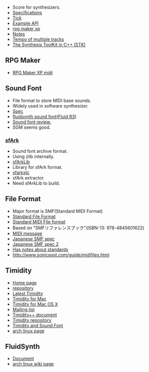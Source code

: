 * Score for synthesizers.
* [Specifications](http://www.midi.org/techspecs/)
* [Tick](http://www.blitter.com/~russtopia/MIDI/~jglatt/tech/midispec/tick.htm)
* [Example API](http://www.sjbaker.org/wiki/index.php?title=MIDIfile_player_library_API)
* [rpg maker xp](http://mimikopi.nomaki.jp/domino/rpgxp/index.html)
* [Notes](http://magarchive.halfmoon.jp/nifty/midi/vvesymidi2.html)
* [Tempo of multiple tracks](http://stackoverflow.com/questions/1080297/how-does-midi-tempo-message-apply-to-other-tracks)
* [The Synthesis ToolKit in C++ (STK)](https://ccrma.stanford.edu/software/stk/)

## RPG Maker
* [RPG Maker XP midi](http://mimikopi.nomaki.jp/domino/rpgxp/index.html)

## Sound Font
* File format to store MIDI base sounds.
* Widely used in software synthesizer.
* [Spec](http://www.synthfont.com/sfspec24.pdf)
* [fluidsynth sound font(Fluid R3)](http://sourceforge.net/apps/trac/fluidsynth/wiki/SoundFont)
* [Sound font review.](http://www3.ocn.ne.jp/~hix/soundfonts.html)
 * SGM seems good.

### [sfArk](http://melodymachine.com/sfark.htm)
* Sound font archive format.
* Using zlib internally.
* [sfArkLib](https://github.com/raboof/sfArkLib)
 * Library for sfArk format.
* [sfarkxtc](https://github.com/raboof/sfarkxtc)
 * sfArk extractor.
 * Need sfArkLib to build.

## File Format
* Major format is SMF(Standard MIDI Format)
* [Standard File Format](http://home.roadrunner.com/~jgglatt/tech/midifile.htm)
* [Standard MIDI File format](http://www.omnibase.net/smf/)
 * Based on "SMFリファレンスブック"(ISBN-13: 978-4845601622)
* [MIDI message](http://www.midi.org/techspecs/midimessages.php)
* [Japanese SMF spec](http://www2s.biglobe.ne.jp/~yyagi/material/smfspec.html)
* [Japanese SMF spec 2](http://mofo.pns.to/wibs/?#63)
* [Has notes about standards](http://www.petesqbsite.com/sections/express/issue18/midifilespart1.html)
* http://www.sonicspot.com/guide/midifiles.html

## Timidity
* [Home page](http://timidity.sourceforge.net/)
* [repository](http://sourceforge.net/p/timidity/git/ci/master/tree/)
* [Latest Timidity](http://bluewing.usamimi.info/timidity/index.php)
* [Timidity for Mac](http://www.asahi-net.or.jp/~gb7t-ngm/timidity.old/index.html)
* [Timidity for Mac OS X](https://github.com/albertz/timidity-macosx)
* [Mailing list](http://sourceforge.net/mail/?group_id=64316)
* [Timidity++ document](http://timidity.s11.xrea.com/index.en.html)
* [Timidity repository](http://timidity.git.sourceforge.net/git/gitweb.cgi?p=timidity/timidity;a=summary)
* [Timidity and Sound Font](http://pohwa.adam.ne.jp/you/music/timidity.html)
* [arch linux page](https://wiki.archlinux.org/index.php/Timidity)

## FluidSynth
* [Document](http://fluidsynth.sourceforge.net/api/)
* [arch linux wiki page](https://wiki.archlinux.org/index.php/FluidSynth)
